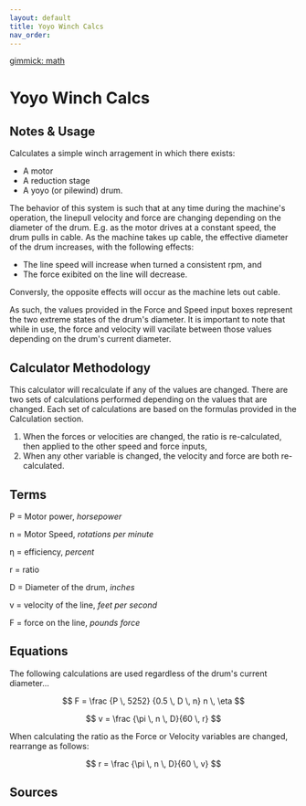 ```yaml
---
layout: default
title: Yoyo Winch Calcs
nav_order:
---
```

[gimmick: math]()

Yoyo Winch Calcs
===

Notes & Usage
---

Calculates a simple winch arragement in which there exists:

* A motor
* A reduction stage
* A yoyo (or pilewind) drum.

The behavior of this system is such that at any time during the machine's operation, the linepull velocity and force are changing depending on the diameter of the drum.  E.g. as the motor drives at a constant speed, the drum pulls in cable.  As the machine takes up cable, the effective diameter of the drum increases, with the following effects:

* The line speed will increase when turned a consistent rpm, and
* The force exibited on the line will decrease.

Conversly, the opposite effects will occur as the machine lets out cable.

As such, the values provided in the Force and Speed input boxes represent the two extreme states of the drum's diameter.  It is important to note that while in use, the force and velocity will vacilate between those values depending on the drum's current diameter.

Calculator Methodology
---

This calculator will recalculate if any of the values are changed.  There are two sets of calculations performed depending on the values that are changed.  Each set of calculations are based on the formulas provided in the Calculation section.

1. When the forces or velocities are changed, the ratio is re-calculated, then applied to the other speed and force inputs,
2. When any other variable is changed, the velocity and force are both re-calculated.

Terms
---

P = Motor power, *horsepower*

n = Motor Speed, *rotations per minute*

&eta; = efficiency, *percent*

r   = ratio

D = Diameter of the drum, *inches*

v = velocity of the line, *feet per second*

F = force on the line, *pounds force*

Equations
---

The following calculations are used regardless of the drum's current diameter...

$$ F = \frac {P \, 5252} {0.5 \, D \, n} n \, \eta $$

$$ v = \frac {\pi \, n \, D}{60 \, r} $$ 

When calculating the ratio as the Force or Velocity variables are changed, rearrange as follows:

$$ r = \frac {\pi \, n \, D}{60 \, v} $$ 

Sources
---
